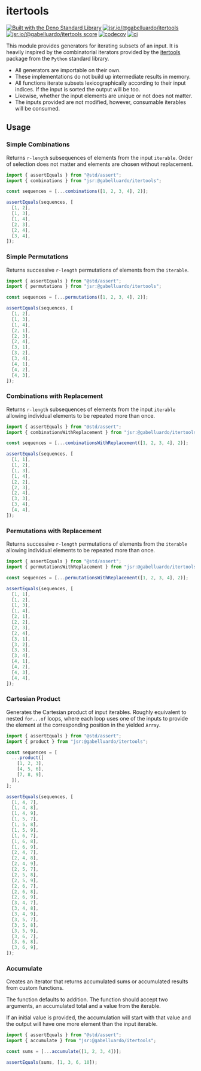 # itertools

<!-- [![docs](https://doc.deno.land/badge.svg)](https://doc.deno.land/https/deno.land/x/combinatorics/mod.ts) -->

[![Built with the Deno Standard Library](https://img.shields.io/badge/Built_with_std-blue?logo=deno)](https://jsr.io/@std)
[![jsr.io/@gabelluardo/itertools](https://jsr.io/badges/@gabelluardo/itertools)](https://jsr.io/@gabelluardo/itertools)
[![jsr.io/@gabelluardo/itertools score](https://jsr.io/badges/@gabelluardo/itertools/score)](https://jsr.io/@gabelluardo/itertools)
[![codecov](https://codecov.io/github/gabelluardo/itertools/graph/badge.svg?token=9P9T76RVCY)](https://codecov.io/github/gabelluardo/itertools)
[![ci](https://github.com/gabelluardo/itertools/actions/workflows/ci.yml/badge.svg?branch=main)](https://github.com/gabelluardo/itertools/actions/workflows/ci.yml)

This module provides generators for iterating subsets of an input. It is heavily
inspired by the combinatorial iterators provided by the
[itertools](https://docs.python.org/3/library/itertools.html) package from the
`Python` standard library.

- All generators are importable on their own.
- These implementations do not build up intermediate results in memory.
- All functions iterate subsets lexicographically according to their input
  indices. If the input is sorted the output will be too.
- Likewise, whether the input elements are unique or not does not matter.
- The inputs provided are not modified, however, consumable iterables will be
  consumed.

## Usage

### Simple Combinations

Returns `r-length` subsequences of elements from the input `iterable`. Order of
selection does not matter and elements are chosen without replacement.

```ts
import { assertEquals } from "@std/assert";
import { combinations } from "jsr:@gabelluardo/itertools";

const sequences = [...combinations([1, 2, 3, 4], 2)];

assertEquals(sequences, [
  [1, 2],
  [1, 3],
  [1, 4],
  [2, 3],
  [2, 4],
  [3, 4],
]);
```

### Simple Permutations

Returns successive `r-length` permutations of elements from the `iterable`.

<!-- deno-fmt-ignore -->

```ts
import { assertEquals } from "@std/assert";
import { permutations } from "jsr:@gabelluardo/itertools";

const sequences = [...permutations([1, 2, 3, 4], 2)];

assertEquals(sequences, [
  [1, 2],
  [1, 3],
  [1, 4],
  [2, 1],
  [2, 3],
  [2, 4],
  [3, 1],
  [3, 2],
  [3, 4],
  [4, 1],
  [4, 2],
  [4, 3],
]);
```

### Combinations with Replacement

Returns `r-length` subsequences of elements from the input `iterable` allowing
individual elements to be repeated more than once.

```ts
import { assertEquals } from "@std/assert";
import { combinationsWithReplacement } from "jsr:@gabelluardo/itertools";

const sequences = [...combinationsWithReplacement([1, 2, 3, 4], 2)];

assertEquals(sequences, [
  [1, 1],
  [1, 2],
  [1, 3],
  [1, 4],
  [2, 2],
  [2, 3],
  [2, 4],
  [3, 3],
  [3, 4],
  [4, 4],
]);
```

### Permutations with Replacement

Returns successive `r-length` permutations of elements from the `iterable`
allowing individual elements to be repeated more than once.

<!-- deno-fmt-ignore -->

```ts
import { assertEquals } from "@std/assert";
import { permutationsWithReplacement } from "jsr:@gabelluardo/itertools";

const sequences = [...permutationsWithReplacement([1, 2, 3, 4], 2)];

assertEquals(sequences, [
  [1, 1],
  [1, 2],
  [1, 3],
  [1, 4],
  [2, 1],
  [2, 2],
  [2, 3],
  [2, 4],
  [3, 1],
  [3, 2],
  [3, 3],
  [3, 4],
  [4, 1],
  [4, 2],
  [4, 3],
  [4, 4],
]);
```

### Cartesian Product

Generates the Cartesian product of input iterables. Roughly equivalent to nested
`for...of` loops, where each loop uses one of the inputs to provide the element
at the corresponding position in the yielded `Array`.

```ts
import { assertEquals } from "@std/assert";
import { product } from "jsr:@gabelluardo/itertools";

const sequences = [
  ...product([
    [1, 2, 3],
    [4, 5, 6],
    [7, 8, 9],
  ]),
];

assertEquals(sequences, [
  [1, 4, 7],
  [1, 4, 8],
  [1, 4, 9],
  [1, 5, 7],
  [1, 5, 8],
  [1, 5, 9],
  [1, 6, 7],
  [1, 6, 8],
  [1, 6, 9],
  [2, 4, 7],
  [2, 4, 8],
  [2, 4, 9],
  [2, 5, 7],
  [2, 5, 8],
  [2, 5, 9],
  [2, 6, 7],
  [2, 6, 8],
  [2, 6, 9],
  [3, 4, 7],
  [3, 4, 8],
  [3, 4, 9],
  [3, 5, 7],
  [3, 5, 8],
  [3, 5, 9],
  [3, 6, 7],
  [3, 6, 8],
  [3, 6, 9],
]);
```

### Accumulate

Creates an iterator that returns accumulated sums or accumulated results from
custom functions.

The function defaults to addition. The function should accept two arguments, an
accumulated total and a value from the iterable.

If an initial value is provided, the accumulation will start with that value and
the output will have one more element than the input iterable.

```typescript
import { assertEquals } from "@std/assert";
import { accumulate } from "jsr:@gabelluardo/itertools";

const sums = [...accumulate([1, 2, 3, 4])];

assertEquals(sums, [1, 3, 6, 10]);
```

<!-- ### Power Set

The set of all subsets of the given `iterable`. Equivalent to running
`combinations` with `0 <= r <= iterable.length` and flattening the results. The
first subset is the empty set given when `r = 0`.

```ts
import { assertEquals } from "@std/assert";
import { powerSet } from "jsr:@gabelluardo/itertools";

const sequences = [...powerSet([1, 2, 3])];

assertEquals(sequences, [[], [1], [2], [3], [1, 2], [1, 3], [2, 3], [1, 2, 3]]);
``` -->
